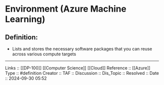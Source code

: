 # Environment (Azure Machine Learning)

## Definition:

- Lists and stores the necessary software packages that you can reuse across various compute targets

---
Links :: [[DP-100]] [[Computer Science]] [[Cloud]]
Reference ::  [[Azure]]
Type :: #definition
Creator ::
TAF ::
Discussion ::
Dis_Topic :: 
Resolved ::
Date :: 2024-09-30 05:52